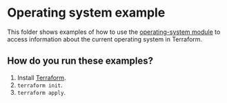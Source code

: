 # Operating system example

This folder shows examples of how to use the [operating-system module](https://github.com/terraform-modules-krish/terraform-aws-utilities/blob/v0.0.4/modules/operating-system) to access information
about the current operating system in Terraform.




## How do you run these examples?

1. Install [Terraform](https://www.terraform.io/).
1. `terraform init`.
1. `terraform apply`.



